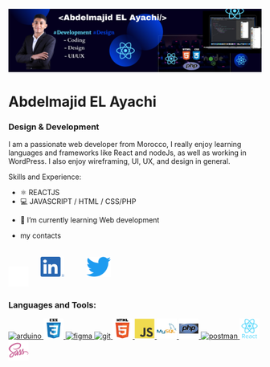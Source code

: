 
![Design & Development](https://github.com/EL-Ayachi-Abdelmajid/EL-Ayachi-Abdelmajid/blob/main/banner.png)

#  Abdelmajid EL Ayachi


### Design & Development

I am a passionate web developer from Morocco, I really enjoy learning languages and frameworks like React and nodeJs, as well as working in WordPress. I also enjoy wireframing, UI, UX, and design in general.

Skills and Experience: 
* ⚛️ REACTJS 
* 💻 JAVASCRIPT / HTML / CSS/PHP

- 🌱 I’m currently learning Web development 

- my contacts

[<img src='https://github.com/EL-Ayachi-Abdelmajid/EL-Ayachi-Abdelmajid/blob/main/GitHub-Mark-Light-120px-plus.png' style='background-color:white' alt='github' height='40'>](https://github.com/EL-Ayachi-Abdelmajid)            [<img src='https://github.com/EL-Ayachi-Abdelmajid/EL-Ayachi-Abdelmajid/blob/main/LI-In-Bug.png' style='margin: 20px' alt='linkedin' height='40'>](https://www.linkedin.com/in/abdelmajid-el-ayachi/)                   [<img src='https://github.com/EL-Ayachi-Abdelmajid/EL-Ayachi-Abdelmajid/blob/main/2021%20Twitter%20logo%20-%20blue.png' style='margin: 20px' alt='twitter' height='40'>](https://twitter.com/abdelmajidelay1)  


<h3 align="left">Languages and Tools:</h3>

<p align="left"> <a href="https://www.arduino.cc/" target="_blank" rel="noreferrer"> <img src="https://cdn.worldvectorlogo.com/logos/arduino-1.svg" alt="arduino" width="40" height="40"/> </a> <a href="https://www.w3schools.com/css/" target="_blank" rel="noreferrer"> <img src="https://raw.githubusercontent.com/devicons/devicon/master/icons/css3/css3-original-wordmark.svg" alt="css3" width="40" height="40"/> </a> <a href="https://www.figma.com/" target="_blank" rel="noreferrer"> <img src="https://www.vectorlogo.zone/logos/figma/figma-icon.svg" alt="figma" width="40" height="40"/> </a> <a href="https://git-scm.com/" target="_blank" rel="noreferrer"> <img src="https://www.vectorlogo.zone/logos/git-scm/git-scm-icon.svg" alt="git" width="40" height="40"/> </a> <a href="https://www.w3.org/html/" target="_blank" rel="noreferrer"> <img src="https://raw.githubusercontent.com/devicons/devicon/master/icons/html5/html5-original-wordmark.svg" alt="html5" width="40" height="40"/> </a> <a href="https://developer.mozilla.org/en-US/docs/Web/JavaScript" target="_blank" rel="noreferrer"> <img src="https://raw.githubusercontent.com/devicons/devicon/master/icons/javascript/javascript-original.svg" alt="javascript" width="40" height="40"/> </a> <a href="https://www.mysql.com/" target="_blank" rel="noreferrer"> <img src="https://raw.githubusercontent.com/devicons/devicon/master/icons/mysql/mysql-original-wordmark.svg" alt="mysql" width="40" height="40"/> </a> <a href="https://www.php.net" target="_blank" rel="noreferrer"> <img src="https://raw.githubusercontent.com/devicons/devicon/master/icons/php/php-original.svg" alt="php" width="40" height="40"/> </a> <a href="https://postman.com" target="_blank" rel="noreferrer"> <img src="https://www.vectorlogo.zone/logos/getpostman/getpostman-icon.svg" alt="postman" width="40" height="40"/> </a> <a href="https://reactjs.org/" target="_blank" rel="noreferrer"> <img src="https://raw.githubusercontent.com/devicons/devicon/master/icons/react/react-original-wordmark.svg" alt="react" width="40" height="40"/> </a> <a href="https://sass-lang.com" target="_blank" rel="noreferrer"> <img src="https://raw.githubusercontent.com/devicons/devicon/master/icons/sass/sass-original.svg" alt="sass" width="40" height="40"/> </a> </p>
